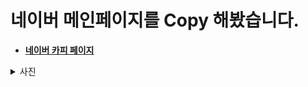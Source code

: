 네이버 메인페이지를 Copy 해봤습니다.
==========

  
- **[네이버 카피 페이지](https://gubbib.github.io/Personal/HTML/naverCopy/index.html)**

<details>
  <summary>사진</summary>

  ![www naver com_ (2)](https://github.com/user-attachments/assets/1e901bfe-f8fb-480c-821a-24f0a13d64df)
</details>
